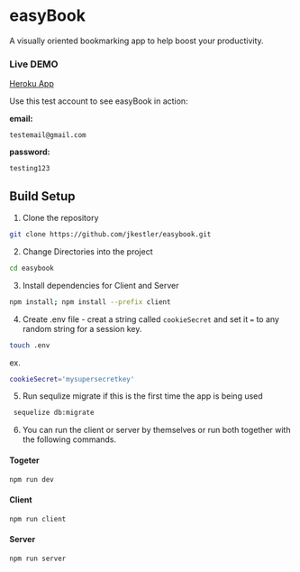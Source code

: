 # easyBook
A visually oriented bookmarking app to help boost your productivity.


### Live DEMO
[Heroku App](https://jkestler-easybook.herokuapp.com/)

Use this test account to see easyBook in action: 

**email:**   

`testemail@gmail.com`

**password:**  

`testing123`


## Build Setup

1. Clone the repository
  ```sh
  git clone https://github.com/jkestler/easybook.git
  ```

2. Change Directories into the project
  ```sh
  cd easybook
  ```

3. Install dependencies for Client and Server
  ```sh
  npm install; npm install --prefix client
  ```

4. Create .env file - creat a string called `cookieSecret` and set it `=` to any random string for a session key. 

  ```sh
  touch .env
  ```
  ex. 
  ```sh
  cookieSecret='mysupersecretkey'
  ```

5. Run sequlize migrate if this is the first time the app is being used
  ```sh
   sequelize db:migrate
  ```

6. You can run the client or server by themselves or run both together with the following commands.

#### Togeter
```sh
npm run dev
```
#### Client
```sh
npm run client
```
#### Server
```sh
npm run server
```
